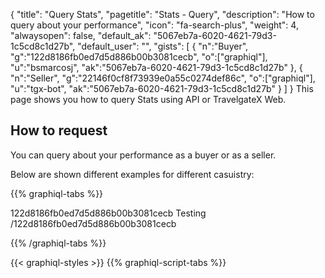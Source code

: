 {
"title": "Query Stats",
"pagetitle": "Stats - Query",
"description": "How to query about your performance",
"icon": "fa-search-plus",
"weight": 4,
"alwaysopen": false,
"default_ak": "5067eb7a-6020-4621-79d3-1c5cd8c1d27b",
"default_user": "",
"gists": [
    {
        "n":"Buyer",
        "g":"122d8186fb0ed7d5d886b00b3081cecb",
        "o":["graphiql"],
        "u":"bsmarcosj",
        "ak":"5067eb7a-6020-4621-79d3-1c5cd8c1d27b"
    }, 
    {
        "n":"Seller",
        "g":"22146f0cf8f73939e0a55c0274def86c",
        "o":["graphiql"],
        "u":"tgx-bot",
        "ak":"5067eb7a-6020-4621-79d3-1c5cd8c1d27b"
    }
        ]
}
This page shows you how to query Stats using API or TravelgateX Web.

## How to request

You can query about your performance as a buyer or as a seller.

Below are shown different examples for different casuistry:

{{% graphiql-tabs %}}

122d8186fb0ed7d5d886b00b3081cecb
Testing
/122d8186fb0ed7d5d886b00b3081cecb

{{% /graphiql-tabs %}}

{{< graphiql-styles >}}
{{% graphiql-script-tabs %}}